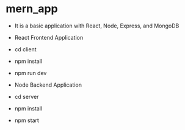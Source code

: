 # mern_app

- It is a basic application with React, Node, Express, and MongoDB
- React Frontend Application

- cd client
- npm install
- npm run dev

- Node Backend Application

- cd server
- npm install
- npm start
